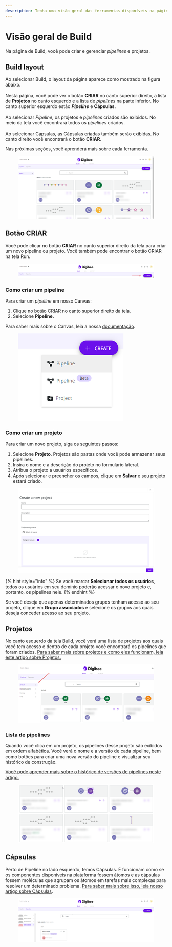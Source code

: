 ```yaml
---
description: Tenha uma visão geral das ferramentas disponíveis na página Build.
---
```


# Visão geral de Build

Na página de Build, você pode criar e gerenciar _pipelines_ e projetos.&#x20;

## Build layout

Ao selecionar Build, o layout da página aparece como mostrado na figura abaixo. \
\
Nesta página, você pode ver o botão **CRIAR** no canto superior direito, a lista de **Projetos** no canto esquerdo e a lista de _pipelines_ na parte inferior. No canto superior esquerdo estão _**Pipeline**_ e **Cápsulas**. \
\
Ao selecionar _Pipeline,_ os projetos e _pipelines_ criados são exibidos. No meio da tela você encontrará todos os _pipelines_ criados. \
\
Ao selecionar Cápsulas, as Cápsulas criadas também serão exibidas. No canto direito você encontrará o botão **CRIAR**.&#x20;

Nas próximas seções, você aprenderá mais sobre cada ferramenta.

<figure><img src="../.gitbook/assets/BUILD_Digibee.png" alt=""><figcaption></figcaption></figure>

## Botão CRIAR

Você pode clicar no botão **CRIAR** no canto superior direito da tela para criar um novo pipeline ou projeto. Você também pode encontrar o botão CRIAR na tela Run.

<figure><img src="../.gitbook/assets/create.png" alt=""><figcaption></figcaption></figure>

### Como criar um pipeline

Para criar um _pipeline_ em nosso Canvas:

1. Clique no botão CRIAR no canto superior direito da tela. &#x20;
2. Selecione **Pipeline.**

Para saber mais sobre o Canvas, leia a nossa [documentação](https://docs.digibee.com/documentation/v/pt-br/build/new-canvas-beta-restricted).&#x20;

<figure><img src="../.gitbook/assets/CREATE BUTTON.png" alt=""><figcaption></figcaption></figure>

### Como criar um projeto

Para criar um novo projeto, siga os seguintes passos:

1. Selecione **Projeto**. Projetos são pastas onde você pode armazenar seus pipelines.&#x20;
2. Insira o nome e a descrição do projeto no formulário lateral.
3. Atribua o projeto a usuários específicos.
4. Após selecionar e preencher os campos, clique em **Salvar** e seu projeto estará criado.

<figure><img src="../.gitbook/assets/CREATENEWPROJECT (2).png" alt=""><figcaption></figcaption></figure>

{% hint style="info" %}
Se você marcar **Selecionar todos os usuários**, todos os usuários em seu domínio poderão acessar o novo projeto e, portanto, os pipelines nele.
{% endhint %}

Se você deseja que apenas determinados grupos tenham acesso ao seu projeto, clique em **Grupo associados** e selecione os grupos aos quais deseja conceder acesso ao seu projeto.



## Projetos

No canto esquerdo da tela Build, você verá uma lista de projetos aos quais você tem acesso e dentro de cada projeto você encontrará os pipelines que foram criados. [Para saber mais sobre projetos e como eles funcionam, leia este artigo sobre Projetos.](https://docs.digibee.com/documentation/v/pt-br/build/projetos)

<figure><img src="../.gitbook/assets/projects.png" alt=""><figcaption></figcaption></figure>

### Lista de pipelines

Quando você clica em um projeto, os pipelines desse projeto são exibidos em ordem alfabética. Você verá o nome e a versão de cada pipeline, bem como botões para criar uma nova versão do pipeline e visualizar seu histórico de construção.&#x20;

[Você pode aprender mais sobre o histórico de versões de pipelines neste artigo.](https://docs.digibee.com/documentation/v/pt-br/build/pipelines/historico-de-versoes-de-pipelines)

<figure><img src="../.gitbook/assets/pipelines.png" alt=""><figcaption></figcaption></figure>

## Cápsulas

Perto de Pipeline no lado esquerdo, temos Cápsulas. É funcionam como se os componentes disponíveis na plataforma fossem átomos e as cápsulas fossem moléculas que agrupam os átomos em tarefas mais complexas para resolver um determinado problema. [Para saber mais sobre isso, leia nosso artigo sobre Cápsulas](https://docs.digibee.com/documentation/v/pt-br/build/capsulas).&#x20;

<figure><img src="../.gitbook/assets/capsulas (1).png" alt=""><figcaption></figcaption></figure>

